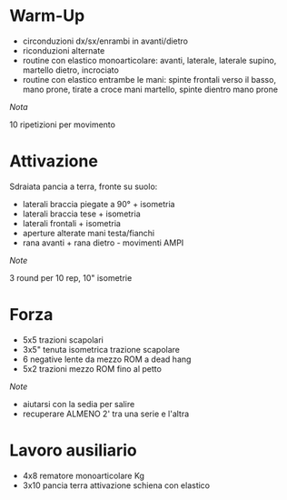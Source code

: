 # Warm-Up

 * circonduzioni dx/sx/enrambi in avanti/dietro
 * riconduzioni alternate
 * routine con elastico monoarticolare: avanti, laterale, laterale supino, martello dietro, incrociato
 * routine con elastico entrambe le mani: spinte frontali verso il basso, mano prone, tirate a croce mani martello, spinte dientro mano prone

*Nota*

10 ripetizioni per movimento

# Attivazione

Sdraiata pancia a terra, fronte su suolo:

* laterali braccia piegate a 90° + isometria
* laterali braccia tese + isometria
* laterali frontali + isometria
* aperture alterate mani testa/fianchi
* rana avanti + rana dietro - movimenti AMPI

*Note*

3 round per 10 rep, 10" isometrie

# Forza

 * 5x5 trazioni scapolari
 * 3x5" tenuta isometrica trazione scapolare
 * 6 negative lente da mezzo ROM a dead hang
 * 5x2 trazioni mezzo ROM fino al petto

*Note*

 * aiutarsi con la sedia per salire
 * recuperare ALMENO 2' tra una serie e l'altra

# Lavoro ausiliario

 * 4x8 rematore monoarticolare Kg
 * 3x10 pancia terra attivazione schiena con elastico
